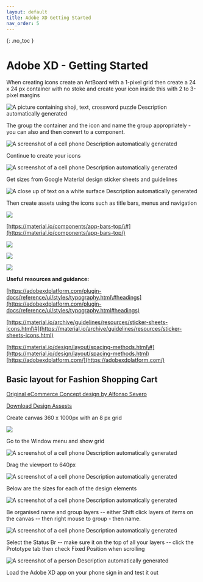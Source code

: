 ```yaml
---
layout: default
title: Adobe XD Getting Started
nav_order: 5
---
```


{: .no_toc }

# Adobe XD - Getting Started

When creating icons create an ArtBoard with a 1-pixel grid then create a 24 x 24 px container with no stoke and create your icon inside this with 2 to 3-pixel margins 

![A picture containing shoji, text, crossword puzzle Description automatically generated](pictsXD_starter/Picture1.png)

The group the container and the icon and name the group appropriately - you can also and then convert to a component.

![A screenshot of a cell phone Description automatically generated](pictsXD_starter/Picture2.png)

Continue to create your icons

![A screenshot of a cell phone Description automatically generated](pictsXD_starter/Picture3.png)

Get sizes from Google Material design sticker sheets and guidelines

![A close up of text on a white surface Description automatically generated](pictsXD_starter/Picture4.png)

Then create assets using the icons such as title bars, menus and navigation

![](pictsXD_starter/Picture5.png)

[https://material.io/components/app-bars-top/\#](https://material.io/components/app-bars-top/)

![](pictsXD_starter/Picture6.png)

![](pictsXD_starter/Picture7.png)

![](pictsXD_starter/Picture8.png)


**Useful resources and guidance:**

[https://adobexdplatform.com/plugin-docs/reference/ui/styles/typography.html\#headings](https://adobexdplatform.com/plugin-docs/reference/ui/styles/typography.html#headings)

[https://material.io/archive/guidelines/resources/sticker-sheets-icons.html\#](https://material.io/archive/guidelines/resources/sticker-sheets-icons.html)

[https://material.io/design/layout/spacing-methods.html\#](https://material.io/design/layout/spacing-methods.html)
[https://adobexdplatform.com/](https://adobexdplatform.com/)


## Basic layout for Fashion Shopping Cart

[Original eCommerce Concept design by Alfonso Severo](https://dribbble.com/shots/2051093-eCommerce-Concept-12-App-Screen)

[Download Design Assests](pictsXD_starter/home_screen_task_2.zip)

Create canvas 360 x 1000px with an 8 px grid

![](pictsXD_starter/Picture9.png)

Go to the Window menu and show grid

![A screenshot of a cell phone Description automatically generated](pictsXD_starter/Picture10.png)

Drag the viewport to 640px

![A screenshot of a cell phone Description automatically generated](pictsXD_starter/Picture11.png)

Below are the sizes for each of the design elements

![A screenshot of a cell phone Description automatically generated](pictsXD_starter/Picture12.png)

Be organised name and group layers -- either Shift click layers of items on the canvas -- then right mouse to group - then name.

![A screenshot of a cell phone Description automatically generated](pictsXD_starter/Picture13.png)

Select the Status Br -- make sure it on the top of all your layers -- click the Prototype tab then check Fixed Position when scrolling

![A screenshot of a person Description automatically generated](pictsXD_starter/Picture14.png)

Load the Adobe XD app on your phone sign in and test it out